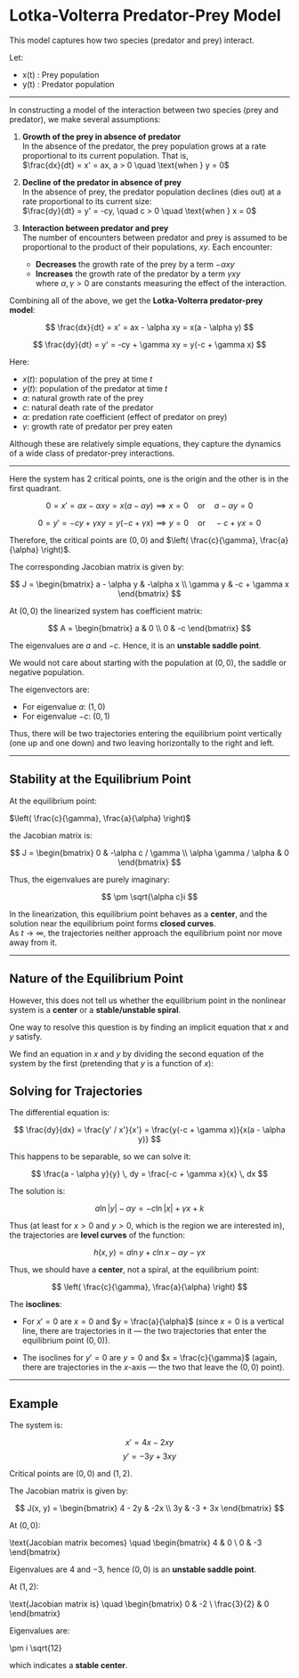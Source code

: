 # Lotka-Volterra Predator-Prey Model

This model captures how two species (predator and prey) interact.

Let:
-  x(t) \: Prey population
-  y(t) \: Predator population

---

In constructing a model of the interaction between two species (prey and predator), we make several assumptions:

1. **Growth of the prey in absence of predator**  
   In the absence of the predator, the prey population grows at a rate proportional to its current population. That is,  
   $\frac{dx}{dt} = x' = ax, a > 0 
   \quad \text{when } y = 0$
   

3. **Decline of the predator in absence of prey**  
   In the absence of prey, the predator population declines (dies out) at a rate proportional to its current size:  
   $\frac{dy}{dt} = y' = -cy, \quad c > 0 \quad \text{when } x = 0$

4. **Interaction between predator and prey**  
   The number of encounters between predator and prey is assumed to be proportional to the product of their populations, $xy$. Each encounter:
   - **Decreases** the growth rate of the prey by a term $-\alpha xy$
   - **Increases** the growth rate of the predator by a term $\gamma xy$  
   where $\alpha, \gamma > 0$ are constants measuring the effect of the interaction.

Combining all of the above, we get the **Lotka-Volterra predator-prey model**:

$$
\frac{dx}{dt} = x' = ax - \alpha xy = x(a - \alpha y)
$$

$$
\frac{dy}{dt} = y' = -cy + \gamma xy = y(-c + \gamma x)
$$

Here:
- $x(t)$: population of the prey at time $t$
- $y(t)$: population of the predator at time $t$
- $a$: natural growth rate of the prey
- $c$: natural death rate of the predator
- $\alpha$: predation rate coefficient (effect of predator on prey)
- $\gamma$: growth rate of predator per prey eaten

Although these are relatively simple equations, they capture the dynamics of a wide class of predator-prey interactions.

---

Here the system has 2 critical points, one is the origin and the other is in the first quadrant.

$$
0 = x' = ax - \alpha xy = x(a - \alpha y) \implies x = 0 \quad \text{or} \quad a - \alpha y = 0
$$

$$
0 = y' = -cy + \gamma xy = y(-c + \gamma x) \implies y = 0 \quad \text{or} \quad -c + \gamma x = 0
$$

Therefore, the critical points are $(0,0)$ and $\left( \frac{c}{\gamma}, \frac{a}{\alpha} \right)$.

The corresponding Jacobian matrix is given by:

$$
J = 
\begin{bmatrix}
a - \alpha y & -\alpha x \\
\gamma y & -c + \gamma x
\end{bmatrix}
$$

At $(0,0)$ the linearized system has coefficient matrix:

$$
A = 
\begin{bmatrix}
a & 0 \\
0 & -c
\end{bmatrix}
$$

The eigenvalues are $a$ and $-c$. Hence, it is an **unstable saddle point**.

We would not care about starting with the population at $(0,0)$, the saddle or negative population. 

The eigenvectors are:

- For eigenvalue $a$: $(1,0)$
- For eigenvalue $-c$: $(0,1)$

Thus, there will be two trajectories entering the equilibrium point vertically (one up and one down) and two leaving horizontally to the right and left.

---
## Stability at the Equilibrium Point

At the equilibrium point:


$\left( \frac{c}{\gamma}, \frac{a}{\alpha} \right)$


the Jacobian matrix is:


$$
J = \begin{bmatrix}
0 & -\alpha c / \gamma \\
\alpha \gamma / \alpha & 0
\end{bmatrix}
$$


Thus, the eigenvalues are purely imaginary:


$$
\pm \sqrt{\alpha c}i
$$

In the linearization, this equilibrium point behaves as a **center**, and the solution near the equilibrium point forms **closed curves**.  
As $t \to \infty$, the trajectories neither approach the equilibrium point nor move away from it.

---

## Nature of the Equilibrium Point

However, this does not tell us whether the equilibrium point in the nonlinear system is a **center** or a **stable/unstable spiral**.

One way to resolve this question is by finding an implicit equation that $x$ and $y$ satisfy.

We find an equation in $x$ and $y$ by dividing the second equation of the system by the first (pretending that $y$ is a function of $x$):


## Solving for Trajectories

The differential equation is:

$$
\frac{dy}{dx} = \frac{y' / x'}{x'} = \frac{y(-c + \gamma x)}{x(a - \alpha y)}
$$

This happens to be separable, so we can solve it:

$$
\frac{a - \alpha y}{y} \, dy = \frac{-c + \gamma x}{x} \, dx
$$

The solution is:

$$
a \ln|y| - \alpha y = -c \ln|x| + \gamma x + k
$$

Thus (at least for $x > 0$ and $y > 0$, which is the region we are interested in), the trajectories are **level curves** of the function:

$$
h(x, y) = a \ln y + c \ln x - \alpha y - \gamma x
$$


Thus, we should have a **center**, not a spiral, at the equilibrium point:

$$
\left( \frac{c}{\gamma}, \frac{a}{\alpha} \right)
$$


The **isoclines**:

- For $x' = 0$ are $x = 0$ and $y = \frac{a}{\alpha}$ (since $x = 0$ is a vertical line, there are trajectories in it — the two trajectories that enter the equilibrium point $(0,0)$).

- The isoclines for $y' = 0$ are $y = 0$ and $x = \frac{c}{\gamma}$ (again, there are trajectories in the $x$-axis — the two that leave the $(0,0)$ point).

---

## Example

The system is:

$$
x' = 4x - 2xy
$$
$$
y' = -3y + 3xy
$$

Critical points are $(0,0)$ and $(1,2)$.

The Jacobian matrix is given by:

$$
J(x, y) = \begin{bmatrix} 4 - 2y & -2x \\ 3y & -3 + 3x \end{bmatrix}
$$

At $(0,0)$:

\text{Jacobian matrix becomes} \quad \begin{bmatrix} 4 & 0 \\ 0 & -3 \end{bmatrix}

Eigenvalues are $4$ and $-3$, hence $(0,0)$ is an **unstable saddle point**.

At $(1,2)$:

\text{Jacobian matrix is} \quad \begin{bmatrix} 0 & -2 \\ \frac{3}{2} & 0 \end{bmatrix}

Eigenvalues are:

\pm i \sqrt{12}

which indicates a **stable center**.
